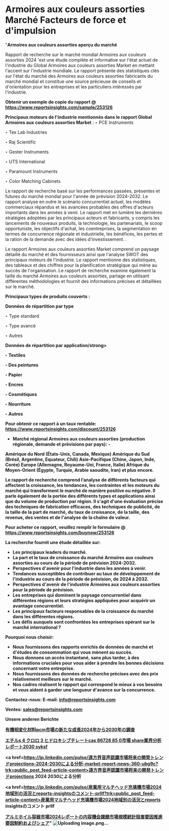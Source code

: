 # Armoires aux couleurs assorties Marché Facteurs de force et d'impulsion

"<strong>Armoires aux couleurs assorties aperçu du marché</strong>

Rapport de recherche sur le marché mondial Armoires aux couleurs assorties 2024 'est une étude complète et informative sur l'état actuel de l'industrie du Global Armoires aux couleurs assorties Market en mettant l'accent sur l'industrie mondiale. Le rapport présente des statistiques clés sur l'état du marché des Armoires aux couleurs assorties fabricants du marché mondial et constitue une source précieuse de conseils et d'orientation pour les entreprises et les particuliers intéressés par l'industrie.

<strong>Obtenir un exemple de copie du rapport @ <a href=https://www.reportsinsights.com/sample/253126>https://www.reportsinsights.com/sample/253126</a></strong>

<strong>Principaux moteurs de l'industrie mentionnés dans le rapport Global Armoires aux couleurs assorties Market</strong> :
‣ PCE Instruments

‣ Tex Lab Industries

‣ Raj Scientific

‣ Gester Instruments

‣ UTS International

‣ Paramount Instruments

‣ Color Matching Cabinets

Le rapport de recherche basé sur les performances passées, présentes et futures du marché mondial pour l'année de prévision 2024-2032. Le rapport analyse en outre le scénario concurrentiel actuel, les modèles commerciaux répandus et les avancées probables des offres d'acteurs importants dans les années à venir. Le rapport met en lumière les dernières stratégies adoptées par les principaux acteurs et fabricants, y compris les lancements de nouveaux produits, la technologie, les partenariats, le scoop opportuniste, les objectifs d'achat, les coentreprises, la segmentation en termes de concurrence régionale et industrielle, les bénéfices, les pertes et la ration de la demande avec des idées d'investissement. .

Le rapport Armoires aux couleurs assorties Market comprend un paysage détaillé du marché et des fournisseurs ainsi que l'analyse SWOT des principaux moteurs de l'industrie. Le rapport mentionne des statistiques, des tableaux et des chiffres pour la planification stratégique qui mène au succès de l'organisation. Le rapport de recherche examine également la taille du marché Armoires aux couleurs assorties, partage en utilisant différentes méthodologies et fournit des informations précises et détaillées sur le marché.

<strong>Principaux types de produits couverts :</strong>

<strong>Données de répartition par type</strong>

‣ Type standard

‣ Type avancé

‣ Autres

<strong>Données de répartition par application/strong>

‣ Textiles

‣ Des peintures

‣ Papier

‣ Encres

‣ Cosmétiques

‣ Nourriture

‣ Autres

<strong>Pour obtenir ce rapport à un taux rentable: <a href=https://www.reportsinsights.com/discount/253126>https://www.reportsinsights.com/discount/253126</a></strong>
<ul>
  <li><strong>Marché régional Armoires aux couleurs assorties (production régionale, demande et prévisions par pays): -</strong></li>
</ul>
Amérique du Nord (États-Unis, Canada, Mexique)
Amérique du Sud (Brésil, Argentine, Equateur, Chili)
Asie-Pacifique (Chine, Japon, Inde, Corée)
Europe (Allemagne, Royaume-Uni, France, Italie)
Afrique du Moyen-Orient (Égypte, Turquie, Arabie saoudite, Iran) et plus encore.

Le rapport de recherche comprend l’analyse de différents facteurs qui affectent la croissance, les tendances, les contraintes et les moteurs du marché qui transforment le marché de manière positive ou négative. Il parle également de la portée des différents types et applications ainsi que du volume de production par région. Il s'agit d'une évaluation précise des techniques de fabrication efficaces, des techniques de publicité, de la taille de la part de marché, du taux de croissance, de la taille, des revenus, des ventes et de l'analyse de la chaîne de valeur.

<strong>Pour acheter ce rapport, veuillez remplir le formulaire @   <a href=https://www.reportsinsights.com/buynow/253126>https://www.reportsinsights.com/buynow/253126</a></strong>

<strong>La recherche fournit une étude détaillée sur:</strong>
<ul>
  <li>Les principaux leaders du marché.</li>
  <li>La part et le taux de croissance du marché Armoires aux couleurs assorties au cours de la période de prévision 2024-2032.</li>
  <li>Perspectives d'avenir pour l'industrie dans les années à venir.</li>
  <li>Tendances susceptibles de contribuer au taux de développement de l'industrie au cours de la période de prévision, de 2024 à 2032.</li>
  <li>Perspectives d'avenir de l'industrie Armoires aux couleurs assorties pour la période de prévision.</li>
  <li>Les entreprises qui dominent le paysage concurrentiel dans différentes régions et leurs stratégies appliquées pour acquérir un avantage concurrentiel.</li>
  <li>Les principaux facteurs responsables de la croissance du marché dans les différentes régions.</li>
  <li>Les défis auxquels sont confrontées les entreprises opérant sur le marché international ?</li>
</ul>
<strong>Pourquoi nous choisir:</strong>
<ul>
  <li>Nous fournissons des rapports enrichis de données de marché et d'études de consommation qui vous mènent au succès.</li>
  <li>Nous donnons un accès instantané, sans plus tarder, à des informations cruciales pour vous aider à prendre les bonnes décisions concernant votre entreprise.</li>
  <li>Nous fournissons des données de recherche précises avec des prix relativement meilleurs sur le marché.</li>
  <li>Nos cadres réalisent le rapport qui correspond le mieux à vos besoins et vous aident à garder une longueur d'avance sur la concurrence.</li>
</ul>
<strong>Contactez-nous:
</strong><strong>E-mail:</strong> <a href=mailto:info@reportsinsights.com>info@reportsinsights.com</a>

<strong>Ventes</strong>: <a href=mailto:sales@reportsinsights.com>sales@reportsinsights.com</a>

<strong>Unsere anderen Berichte</strong>

<a href=https://www.linkedin.com/pulse/有機相変化材料pcm市場の新たな成長2024年から2030年の調査-reports-insights-expert-vqxte/>有機相変化材料pcm市場の新たな成長2024年から2030年の調査</a>

<a href=https://www.linkedin.com/pulse/エチルs-4-クロロ-3-ヒドロキシブチレートcas-86728-85-0市場-share業界分析レポート2030-syksf/>エチルs 4 クロロ 3 ヒドロキシブチレートcas 86728 85 0市場 share業界分析レポート2030 syksf</a>

<a href=https://jp.linkedin.com/pulse/遠方界音声認識市場将来の開発トレンドprojections-2024-2030による分析-market-report-news-360-ubg9c?trk=public_post_feed-article-content>遠方界音声認識市場将来の開発トレンドprojections 2024 2030による分析</a>

<a href=https://jp.linkedin.com/pulse/産業用マルチヘッド充填機市場2024地域別の活況とreports-insightsのコメント-prllf?trk=public_post_feed-article-content>産業用マルチヘッド充填機市場2024地域別の活況とreports insightsのコメント prllf</a>

<a href=https://www.linkedin.com/pulse/アルミホイル容器市場2024レポートの内容機会課題市場規模統計阻害要因推進要因制約およびシェア-infopulse-daily-360-qakyf/>アルミホイル容器市場2024レポートの内容機会課題市場規模統計阻害要因推進要因制約およびシェア</a>"
![Uploading image.png…]()
